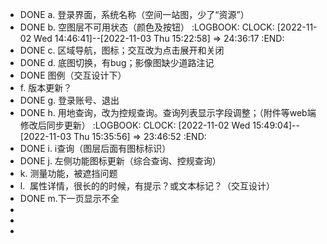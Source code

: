 - DONE a. 登录界面，系统名称（空间一站图，少了“资源”）
- DONE b. 空图层不可用状态（颜色及按钮）
  :LOGBOOK:
  CLOCK: [2022-11-02 Wed 14:46:41]--[2022-11-03 Thu 15:22:58] =>  24:36:17
  :END:
- DONE c. 区域导航，图标；交互改为点击展开和关闭
- DONE d. 底图切换，有bug；影像图缺少道路注记
- DONE 图例（交互设计下）
- f. 版本更新？
- DONE g. 登录账号、退出
- DONE  h. 用地查询，改为控规查询。查询列表显示字段调整；（附件等web端修改后同步更新）
  :LOGBOOK:
  CLOCK: [2022-11-02 Wed 15:49:04]--[2022-11-03 Thu 15:35:56] =>  23:46:52
  :END:
- DONE i. i查询（图层后面有图标标识）
- DONE j. 左侧功能图标更新（综合查询、控规查询）
- k. 测量功能，被遮挡问题
- l.  属性详情，很长的的时候，有提示？或文本标记？（交互设计）
- DONE m.下一页显示不全
-
-
-